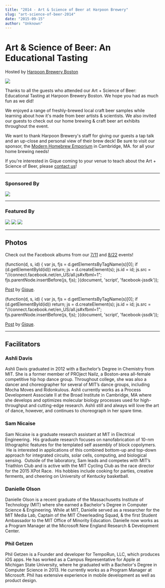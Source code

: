 ```yaml
---
title: "2014 - Art & Science of Beer at Harpoon Brewery"
slug: "art-science-of-beer-2014"
date: "2015-09-15"
author: "Unknown"
---
```


# Art & Science of Beer: An Educational Tasting  
Hosted by [Harpoon Brewery Boston](http://www.harpoonbrewery.com/)

![](https://images.squarespace-cdn.com/content/v1/525f99bee4b09c141b6f8b0c/1400166781898-MU1H9AITT5X296PCCIFA/image-asset.png?format=original)

Thanks to all the guests who attended our Art + Science of Beer: Educational Tasting at Harpoon Brewery Boston. We hope you had as much fun as we did!

We enjoyed a range of freshly-brewed local craft beer samples while learning about how it's made from beer artists & scientists. We also invited our guests to check out our home brewing & craft beer art exhibits throughout the event.

We want to thank Harpoon Brewery's staff for giving our guests a tap talk and an up-close and personal view of their brew deck! Be sure to visit our sponsor, the [Modern Homebrew Emporium](https://www.facebook.com/pages/Modern-Homebrew-Emporium/260060401943) in Cambridge, MA. for all your home brewing needs!

If you're interested in Gique coming to your venue to teach about the Art + Science of Beer, please [contact us](mailto:contact@gique.me)!

* * *

### Sponsored By

[![](https://images.squarespace-cdn.com/content/v1/525f99bee4b09c141b6f8b0c/1408373441371-4MPP9EXYOG7HXAL438ZG/image-asset.png?format=original)](http://beerbrew.com/)

* * *

### Featured By

[![](https://images.squarespace-cdn.com/content/v1/525f99bee4b09c141b6f8b0c/1404953134288-VNVN3NSUHFP5GWSSE4VM/DigBostonLogo?format=original)](http://digboston.com/boston-beer-brewing/2014/07/this-friday-beer-geekery-in-the-seaport/) [![](https://images.squarespace-cdn.com/content/v1/525f99bee4b09c141b6f8b0c/1405047112132-XCLLKYH3KG64DWHUPF70/image-asset.jpeg?format=original)](http://www.bostonmagazine.com/arts-entertainment/blog/2014/07/10/five-reasons-leave-house-weekend-67/) [![](https://images.squarespace-cdn.com/content/v1/525f99bee4b09c141b6f8b0c/1404953027729-IL97KLREL3X71P4CX722/ArtsAtMITLogo?format=original)](http://arts.mit.edu/cast/blog/gique/)

* * *

## Photos

Check out the Facebook albums from our [7/11](https://www.facebook.com/media/set/?set=a.510817979049774.1073741831.389326787865561&type=3) and [8/22](https://www.facebook.com/media/set/?set=a.530351437096428.1073741833.389326787865561&type=3) events!

(function(d, s, id) { var js, fjs = d.getElementsByTagName(s)\[0\]; if (d.getElementById(id)) return; js = d.createElement(s); js.id = id; js.src = "//connect.facebook.net/en\_US/all.js#xfbml=1"; fjs.parentNode.insertBefore(js, fjs); }(document, 'script', 'facebook-jssdk'));

[Post](https://www.facebook.com/media/set/?set=a.530351437096428.1073741833.389326787865561&type=1) by [Gique](https://www.facebook.com/giqueme).

(function(d, s, id) { var js, fjs = d.getElementsByTagName(s)\[0\]; if (d.getElementById(id)) return; js = d.createElement(s); js.id = id; js.src = "//connect.facebook.net/en\_US/all.js#xfbml=1"; fjs.parentNode.insertBefore(js, fjs); }(document, 'script', 'facebook-jssdk'));

[Post](https://www.facebook.com/media/set/?set=a.510817979049774.1073741831.389326787865561&type=1) by [Gique](https://www.facebook.com/giqueme).

* * *

## Facilitators

### **Ashli Davis**

Ashli Davis graduated in 2012 with a Bachelor’s Degree in Chemistry from MIT. She is a former member of PROject Nailz, a Boston-area all-female competitive hip hop dance group. Throughout college, she was also a dancer and choreographer for several of MIT’s dance groups, including Mocha Moves and Ridonkulous. Ashli currently works as a Process Development Associate II at the Broad Institute in Cambridge, MA where she develops and optimizes molecular biology processes used for high-throughput and cutting-edge research. Ashli still and always will love the art of dance, however, and continues to choreograph in her spare time.

### **Sam Nicaise**

Sam Nicaise is a graduate research assistant at MIT in Electrical Engineering.  His graduate research focuses on nanofabrication of 10-nm lithographic features for the templated self assembly of block copolymers.  He is interested in applications of this combined bottom-up and top-down approach for integrated circuits, solar cells, computing, and biological sensing.  Outside of the laboratory, Sam leads and competes with MIT’s Triathlon Club and is active with the MIT Cycling Club as the race director for the 2015 XPot Race.  His hobbies include cooking for parties, creative ferments, and cheering on University of Kentucky basketball.

### Danielle Olson

Danielle Olson is a recent graduate of the Massachusetts Institute of Technology (MIT) where she earned a Bachelor's Degree in Computer Science & Engineering. While at MIT, Danielle served as a researcher for the MIT Media Lab, Captain of the MIT Cheerleading Squad, & the first Student Ambassador to the MIT Office of Minority Education. Danielle now works as a Program Manager at the Microsoft New England Research & Development Center.

### Phil Getzen

Phil Getzen is a Founder and developer for TempoRun, LLC, which produces iOS apps. He has worked as a Campus Representative for Apple at Michigan State University, where he graduated with a Bachelor's Degree in Computer Science in 2013. He currently works as a Program Manager at Microsoft. Phil has extensive experience in mobile development as well as product design.